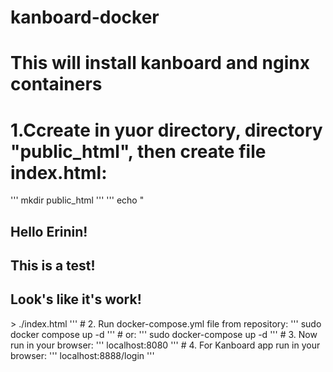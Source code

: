 # kanboard-docker
# This will install kanboard and nginx containers
# 1.Ccreate in yuor directory, directory "public_html", then create file index.html:
'''
mkdir public_html
'''
'''
echo "<!doctype html>
<html lang="en">
<head>
  <meta charset="utf-8">
  <title>Docker Nginx</title>
</head>
<body>
  <h2>Hello Erinin!</h2>
  <h2>This is a test!</h2>
  <h2>Look's like it's work!</h2>

</body>
</html>
> ./index.html
'''
# 2. Run docker-compose.yml file from repository:
'''
sudo docker compose up -d
'''
# or:
'''
sudo docker-compose up -d
'''
# 3. Now run in your browser:
'''
localhost:8080
'''
# 4. For Kanboard app run in your browser:
'''
localhost:8888/login
'''

